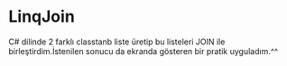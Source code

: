# LinqJoin

C# dilinde 2 farklı classtanb liste üretip bu listeleri JOIN ile birleştirdim.İstenilen sonucu da ekranda gösteren bir pratik uyguladım.^^
